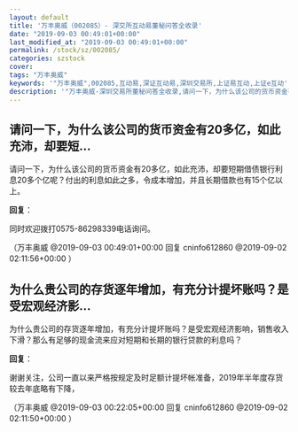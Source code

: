 ```yaml
---
layout: default
title: '万丰奥威（002085）- 深交所互动易董秘问答全收录'
date: "2019-09-03 00:49:01+00:00"
last_modified_at: "2019-09-03 00:49:01+00:00"
permalink: /stock/sz/002085/
categories: szstock
cover: 
tags: "万丰奥威"
keywords: '"万丰奥威",002085,互动易,深证互动易,深圳交易所,上证易互动,上证e互动'
description: '"万丰奥威-深圳交易所董秘问答全收录,请问一下，为什么该公司的货币资金有20多亿，如此充沛，却要短期借债银行利息20多个亿呢？付出的利息如此之多，令成本增加，并且长期借款也有15个亿以上。"'
---
```


## 请问一下，为什么该公司的货币资金有20多亿，如此充沛，却要短...

请问一下，为什么该公司的货币资金有20多亿，如此充沛，却要短期借债银行利息20多个亿呢？付出的利息如此之多，令成本增加，并且长期借款也有15个亿以上。

**回复**：

同时欢迎拨打0575-86298339电话询问。 

（万丰奥威  @2019-09-03 00:49:01+00:00 回复 cninfo612860  @2019-09-02 02:11:56+00:00 ）

## 为什么贵公司的存货逐年增加，有充分计提坏账吗？是受宏观经济影...

为什么贵公司的存货逐年增加，有充分计提坏账吗？是受宏观经济影响，销售收入下滑？那么有足够的现金流来应对短期和长期的银行贷款的利息吗？

**回复**：

谢谢关注，公司一直以来严格按规定及时足额计提坏帐准备，2019年半年度存货较去年底略有下降， 

（万丰奥威  @2019-09-03 00:22:05+00:00 回复 cninfo612860  @2019-09-02 02:11:50+00:00 ）

